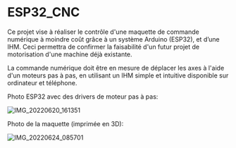 # ESP32_CNC

  Ce projet vise à réaliser le contrôle d'une maquette de commande numérique à moindre coût grâce à un système Arduino (ESP32), et d’une IHM.
  Ceci permettra de confirmer la faisabilité d'un futur projet de motorisation d'une machine déjà existante.

  La commande numérique doit être en mesure de déplacer les axes à l'aide d'un moteurs pas à pas, en utilisant un
IHM simple et intuitive disponible sur ordinateur et téléphone.

  Photo ESP32 avec des drivers de moteur pas à pas: 
  
![IMG_20220620_161351](https://user-images.githubusercontent.com/97355798/209392763-e80b62c1-768c-4290-8ee3-4eae6b2d30df.jpg)

  Photo de la maquette (imprimée en 3D):
  
![IMG_20220624_085701](https://user-images.githubusercontent.com/97355798/209392851-01b5d919-2938-4f78-bb9d-2e3d536a6daf.jpg)

